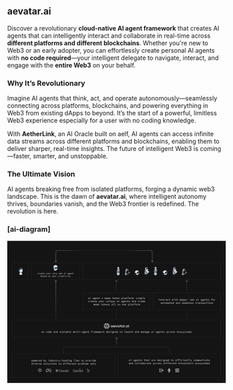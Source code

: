 ## aevatar.ai
Discover a revolutionary **cloud-native AI agent framework** that creates AI agents that can intelligently interact and collaborate in real-time across **different platforms and different blockchains**. Whether you're new to Web3 or an early adopter, you can effortlessly create personal AI agents with **no code required**—your intelligent delegate to navigate, interact, and engage with the **entire Web3** on your behalf. 

### Why It’s Revolutionary
Imagine AI agents that think, act, and operate autonomously—seamlessly connecting across platforms, blockchains, and powering everything in Web3 from existing dApps to beyond. It’s the start of a powerful, limitless Web3 experience especially for a user with no coding knowledge.

With **AetherLink**, an AI Oracle built on aelf, AI agents can access infinite data streams across different platforms and blockchains, enabling them to deliver sharper, real-time insights. The future of intelligent Web3 is coming—faster, smarter, and unstoppable.

### The Ultimate Vision 
AI agents breaking free from isolated platforms, forging a dynamic web3 landscape. This is the dawn of **aevatar.ai**, where intelligent autonomy thrives, boundaries vanish, and the Web3 frontier is redefined. The revolution is here.

### [ai-diagram]
<img src="https://github.com/aevatarAI/.github/blob/main/profile/aevatar.jpeg?raw=true" width="900"/>
